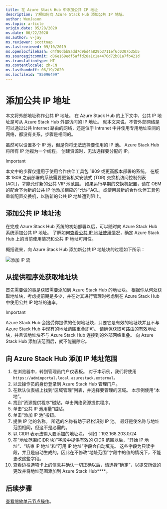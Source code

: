 ```yaml
---
title: 在 Azure Stack Hub 中添加公共 IP 地址
description: 了解如何向 Azure Stack Hub 添加公共 IP 地址。
author: WenJason
ms.topic: article
origin.date: 05/28/2020
ms.date: 06/22/2020
ms.author: v-jay
ms.reviewer: scottnap
ms.lastreviewed: 09/10/2019
ms.openlocfilehash: d4f80dbb8add7d9bd4a829b3711ef6c0307b35b5
ms.sourcegitcommit: d86e169edf5affd28a1c1a4476d72b01a7fb421d
ms.translationtype: HT
ms.contentlocale: zh-CN
ms.lasthandoff: 06/19/2020
ms.locfileid: "85096499"
---
```

# <a name="add-public-ip-addresses"></a>添加公共 IP 地址

本文将外部地址称作公共 IP 地址。 在 Azure Stack Hub 的上下文中，公共 IP 地址是可从 Azure Stack Hub 外部访问的 IP 地址。 就本文来说，不管外部网络是可以通过公共 Internet 路由的网络，还是位于 Intranet 中并使用专用地址空间的网络，都没有关系，步骤是相同的。 

虽然可以设置多个 IP 池，但是你将无法选择要使用的 IP 池。 Azure Stack Hub 将所有 IP 池视为一个线程。 创建资源时，无法选择要分配的 IP。

> [!IMPORTANT]
> 本文中的步骤仅适用于使用合作伙伴工具包 1809 或更高版本部署的系统。 在版本 1809 之前部署的系统需要更新机架安装式 (TOR) 交换机访问控制列表 (ACL)，才能允许新的公共 VIP 池范围。 如果运行早期的交换机配置，请在 OEM 的配合下为新的公共 IP 池添加相应的“允许”ACL，或使用最新的合作伙伴工具包重新配置交换机，以防新的公共 IP 地址遭到阻止。

## <a name="add-a-public-ip-address-pool"></a>添加公共 IP 地址池
在完成 Azure Stack Hub 系统的初始部署以后，可以随时向 Azure Stack Hub 系统添加公共 IP 地址。 了解如何[查看公共 IP 地址使用情况](azure-stack-viewing-public-ip-address-consumption.md)，确定 Azure Stack Hub 上的当前使用情况和公共 IP 地址可用性。

概括说来，向 Azure Stack Hub 添加新公共 IP 地址块的过程如下所示：

 ![添加 IP 流](media/azure-stack-add-ips/flow.svg)

## <a name="obtain-the-address-block-from-your-provider"></a>从提供程序处获取地址块
首先需要做的事是获取需要添加到 Azure Stack Hub 的地址块。 根据你从何处获取地址块，考虑提前期是多少，并在对其进行管理时考虑到在 Azure Stack Hub 中使用公共 IP 地址的速率。

> [!IMPORTANT]
> Azure Stack Hub 会接受你提供的任何地址块，只要它是有效的地址块并且不与 Azure Stack Hub 中现有的地址范围重叠即可。 请确保获取可路由的有效地址块，并且该地址块不与 Azure Stack Hub 连接到的外部网络重叠。 向 Azure Stack Hub 添加该范围后，就不能删除它。

## <a name="add-the-ip-address-range-to-azure-stack-hub"></a>向 Azure Stack Hub 添加 IP 地址范围

1. 在浏览器中，转到管理员门户仪表板。 对于本示例，我们将使用 `https://adminportal.local.azurestack.external`。
2. 以云操作员的身份登录到 Azure Stack Hub 管理门户。
3. 在默认仪表板上找到“区域管理”列表，并选择要管理的区域。 本示例使用“本地”。
4. 找到“资源提供程序”磁贴，单击网络资源提供程序。
5. 单击“公共 IP 池用量”磁贴。
6. 单击“添加 IP 池”按钮。
7. 提供 IP 池的名称。 所选的名称有助于轻松识别 IP 池。 最好是使名称与地址范围相同，但这不是必需的。
8. 以 CIDR 表示法输入要添加的地址块。 例如：192.168.203.0/24
9. 在“地址范围(CIDR 块)”字段中提供有效的 CIDR 范围以后，“开始 IP 地址”、“结束 IP 地址”和“可用 IP 地址”字段会自动填充。 这些字段为只读字段，并且是自动生成的，因此在不修改“地址范围”字段中的值的情况下，不能更改这些字段。
10. 查看边栏选项卡上的信息并确认一切正确以后，请选择“确定”，以提交所做的更改并将地址范围添加到 Azure Stack Hub****。


## <a name="next-steps"></a>后续步骤 
[查看缩放单元节点操作](azure-stack-node-actions.md)。

